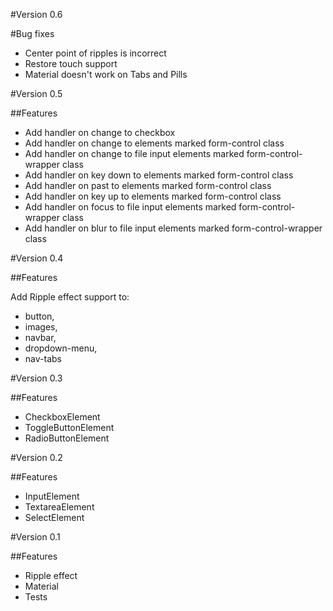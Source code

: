 #Version 0.6

#Bug fixes

- Center point of ripples is incorrect
- Restore touch support
- Material doesn't work on Tabs and Pills

#Version 0.5

##Features

- Add handler on change to checkbox 
- Add handler on change to elements marked form-control class
- Add handler on change to file input elements marked form-control-wrapper class
- Add handler on key down to elements marked form-control class
- Add handler on past to elements marked form-control class
- Add handler on key up to elements marked form-control class
- Add handler on focus to file input elements marked form-control-wrapper class
- Add handler on blur to file input elements marked form-control-wrapper class

#Version 0.4

##Features

Add Ripple effect support to:
 
- button, 
- images, 
- navbar, 
- dropdown-menu, 
- nav-tabs

#Version 0.3

##Features

- CheckboxElement
- ToggleButtonElement
- RadioButtonElement

#Version 0.2

##Features

- InputElement
- TextareaElement
- SelectElement

#Version 0.1

##Features

- Ripple effect
- Material
- Tests

